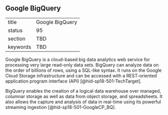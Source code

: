 ## Google BigQuery


|          |                 |
| -------- | --------------- |
| title    | Google BigQuery |
| status   | 95              |
| section  | TBD             |
| keywords | TBD             |




Google BigQuery is a cloud-based big data analytics web service for
processing very large read-only data sets. BigQuery can analyze data on
the order of billions of rows, using a SQL-like syntax. It runs on the
Google Cloud Storage infrastructure and can be accessed with a
REST-oriented application program interface
(API) [@hid-sp18-501-TechTarget].

BigQuery enables the creation of a logical data warehouse over managed,
columnar storage as well as data from object storage, and spreadsheets.
It also allows the capture and analysis of data in real-time using its
powerful streaming ingestion [@hid-sp18-501-GoogleCP_BQ].
